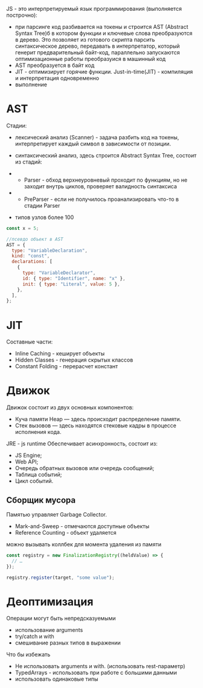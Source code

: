 JS - это интерпретируемый язык программирования (выполняется построчно):

- при парсинге код разбивается на токены и строится AST (Abstract Syntax Tree)б в котором функции и ключевые слова преобразуются в дерево. Это позволяет из готового скрипта парсить синтаксическое дерево, передавать в интерпретатор, который генерит предварительный байт-код, параллельно запускаются оптимизационные работы преобразуися в машинный код
- AST преобразуется в байт код
- JIT - оптимизирует горячие функции. Just-in-time(JIT) - компиляция и интерпретация одновременно
- выполнение

# AST

Стадии:

- лексический анализ (Scanner) - задача разбить код на токены, интерпретирует каждый символ в зависимости от позиции.
- синтаксический анализ, здесь строится Abstract Syntax Tree, состоит из стадий:
- - Parser - обход верхнеуровневый проходит по функциям, но не заходит внутрь циклов, проверяет валидность синтаксиса
- - PreParser - если не получилось проанализировать что-то в стадии Parser

- типов узлов более 100

```js
const x = 5;

//псевдо объект в AST
AST = {
  type: "VariableDeclaration",
  kind: "const",
  declarations: [
    {
      type: "VariableDeclarator",
      id: { type: "Identifier", name: "x" },
      init: { type: "Literal", value: 5 },
    },
  ],
};
```

# JIT

Составные части:

- Inline Caching - кеширует объекты
- Hidden Classes - генерация скрытых классов
- Constant Folding - перерасчет констант

# Движок

Движок состоит из двух основных компонентов:

- Куча памяти Heap — здесь происходит распределение памяти.
- Стек вызовов — здесь находятся стековые кадры в процессе исполнения кода.

JRE - js runtime
Обеспечивает асинхронность, состоит из:

- JS Engine;
- Web API;
- Очередь обратных вызовов или очередь сообщений;
- Таблица событий;
- Цикл событий.

## Сборщик мусора

Памятью управляет Garbage Collector.

- Mark-and-Sweep - отмечаются доступные объекты
- Reference Counting - объект удаляется

можно вызывать коллбек для момента удаления из памяти

```js
const registry = new FinalizationRegistry((heldValue) => {
  // …
});

registry.register(target, "some value");
```

# Деоптимизация

Операции могут быть непредсказуемыми

- использование arguments
- try/catch и with
- смешивание разных типов в выражении

Что бы избежать

- Не использовать arguments и with. (использовать rest-параметр)
- TypedArrays - использовать при работе с большими данными
- использовать одинаковые типы
